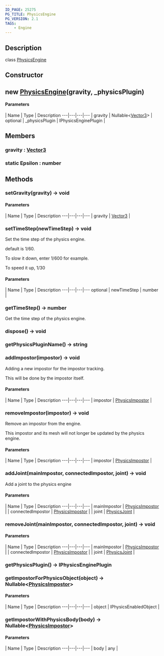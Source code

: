 ```yaml
---
ID_PAGE: 25275
PG_TITLE: PhysicsEngine
PG_VERSION: 2.1
TAGS:
    - Engine
---
```

## Description

class [PhysicsEngine](/classes/3.1/PhysicsEngine)



## Constructor

## new [PhysicsEngine](/classes/3.1/PhysicsEngine)(gravity, _physicsPlugin)



#### Parameters
 | Name | Type | Description
---|---|---|---
 | gravity | Nullable&lt;[Vector3](/classes/3.1/Vector3)&gt; | 
optional | _physicsPlugin | IPhysicsEnginePlugin | 
## Members

### gravity : [Vector3](/classes/3.1/Vector3)


### static Epsilon : number


## Methods

### setGravity(gravity) &rarr; void



#### Parameters
 | Name | Type | Description
---|---|---|---
 | gravity | [Vector3](/classes/3.1/Vector3) | 

### setTimeStep(newTimeStep) &rarr; void

Set the time step of the physics engine.

default is 1/60.

To slow it down, enter 1/600 for example.

To speed it up, 1/30

#### Parameters
 | Name | Type | Description
---|---|---|---
optional | newTimeStep | number | 

### getTimeStep() &rarr; number

Get the time step of the physics engine.
### dispose() &rarr; void


### getPhysicsPluginName() &rarr; string


### addImpostor(impostor) &rarr; void

Adding a new impostor for the impostor tracking.

This will be done by the impostor itself.

#### Parameters
 | Name | Type | Description
---|---|---|---
 | impostor | [PhysicsImpostor](/classes/3.1/PhysicsImpostor) | 

### removeImpostor(impostor) &rarr; void

Remove an impostor from the engine.

This impostor and its mesh will not longer be updated by the physics engine.

#### Parameters
 | Name | Type | Description
---|---|---|---
 | impostor | [PhysicsImpostor](/classes/3.1/PhysicsImpostor) | 

### addJoint(mainImpostor, connectedImpostor, joint) &rarr; void

Add a joint to the physics engine

#### Parameters
 | Name | Type | Description
---|---|---|---
 | mainImpostor | [PhysicsImpostor](/classes/3.1/PhysicsImpostor) | 
 | connectedImpostor | [PhysicsImpostor](/classes/3.1/PhysicsImpostor) | 
 | joint | [PhysicsJoint](/classes/3.1/PhysicsJoint) | 
### removeJoint(mainImpostor, connectedImpostor, joint) &rarr; void



#### Parameters
 | Name | Type | Description
---|---|---|---
 | mainImpostor | [PhysicsImpostor](/classes/3.1/PhysicsImpostor) | 
 | connectedImpostor | [PhysicsImpostor](/classes/3.1/PhysicsImpostor) | 
 | joint | [PhysicsJoint](/classes/3.1/PhysicsJoint) | 
### getPhysicsPlugin() &rarr; IPhysicsEnginePlugin


### getImpostorForPhysicsObject(object) &rarr; Nullable&lt;[PhysicsImpostor](/classes/3.1/PhysicsImpostor)&gt;



#### Parameters
 | Name | Type | Description
---|---|---|---
 | object | IPhysicsEnabledObject | 

### getImpostorWithPhysicsBody(body) &rarr; Nullable&lt;[PhysicsImpostor](/classes/3.1/PhysicsImpostor)&gt;



#### Parameters
 | Name | Type | Description
---|---|---|---
 | body | any | 


